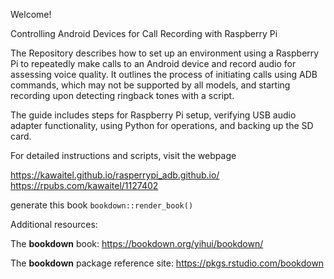 Welcome! 

Controlling Android Devices for Call Recording with Raspberry Pi


The Repository describes how to set up an environment using a Raspberry Pi to repeatedly make calls to an Android device and record audio for assessing voice quality. 
It outlines the process of initiating calls using ADB commands, which may not be supported by all models, and starting recording upon detecting ringback tones with a script. 

The guide includes steps for Raspberry Pi setup, verifying USB audio adapter functionality, using Python for operations, and backing up the SD card. 

For detailed instructions and scripts, visit the webpage

https://kawaitel.github.io/rasperrypi_adb.github.io/  
https://rpubs.com/kawaitel/1127402

generate this book `bookdown::render_book()`


Additional resources:

The **bookdown** book: https://bookdown.org/yihui/bookdown/

The **bookdown** package reference site: https://pkgs.rstudio.com/bookdown
